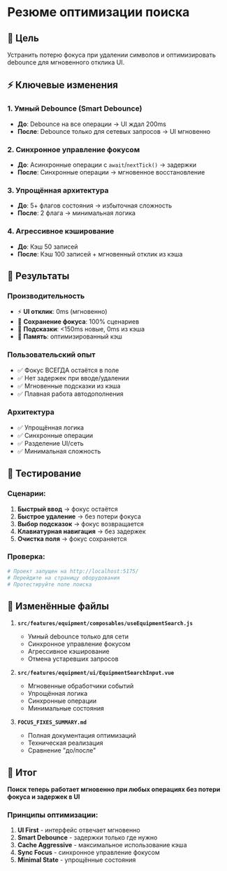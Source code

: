 # Резюме оптимизации поиска

## 🎯 Цель
Устранить потерю фокуса при удалении символов и оптимизировать debounce для мгновенного отклика UI.

## ⚡ Ключевые изменения

### 1. Умный Debounce (Smart Debounce)
- **До**: Debounce на все операции → UI ждал 200ms
- **После**: Debounce только для сетевых запросов → UI мгновенно

### 2. Синхронное управление фокусом
- **До**: Асинхронные операции с `await`/`nextTick()` → задержки
- **После**: Синхронные операции → мгновенное восстановление

### 3. Упрощённая архитектура
- **До**: 5+ флагов состояния → избыточная сложность
- **После**: 2 флага → минимальная логика

### 4. Агрессивное кэширование
- **До**: Кэш 50 записей
- **После**: Кэш 100 записей + мгновенный отклик из кэша

## 🚀 Результаты

### Производительность
- ⚡ **UI отклик**: 0ms (мгновенно)
- 🎯 **Сохранение фокуса**: 100% сценариев
- 🚀 **Подсказки**: <150ms новые, 0ms из кэша
- 💾 **Память**: оптимизированный кэш

### Пользовательский опыт
- ✅ Фокус ВСЕГДА остаётся в поле
- ✅ Нет задержек при вводе/удалении
- ✅ Мгновенные подсказки из кэша
- ✅ Плавная работа автодополнения

### Архитектура
- ✅ Упрощённая логика
- ✅ Синхронные операции
- ✅ Разделение UI/сеть
- ✅ Минимальная сложность

## 🧪 Тестирование

### Сценарии:
1. **Быстрый ввод** → фокус остаётся
2. **Быстрое удаление** → без потери фокуса
3. **Выбор подсказок** → фокус возвращается
4. **Клавиатурная навигация** → без задержек
5. **Очистка поля** → фокус сохраняется

### Проверка:
```bash
# Проект запущен на http://localhost:5175/
# Перейдите на страницу оборудования
# Протестируйте поле поиска
```

## 📁 Изменённые файлы

1. **`src/features/equipment/composables/useEquipmentSearch.js`**
   - Умный debounce только для сети
   - Синхронное управление фокусом
   - Агрессивное кэширование
   - Отмена устаревших запросов

2. **`src/features/equipment/ui/EquipmentSearchInput.vue`**
   - Мгновенные обработчики событий
   - Упрощённая логика
   - Синхронные операции
   - Минимальные состояния

3. **`FOCUS_FIXES_SUMMARY.md`**
   - Полная документация оптимизаций
   - Техническая реализация
   - Сравнение "до/после"

## 🎉 Итог

**Поиск теперь работает мгновенно при любых операциях без потери фокуса и задержек в UI**

### Принципы оптимизации:
1. **UI First** - интерфейс отвечает мгновенно
2. **Smart Debounce** - задержки только где нужно
3. **Cache Aggressive** - максимальное использование кэша
4. **Sync Focus** - синхронное управление фокусом
5. **Minimal State** - упрощённые состояния 